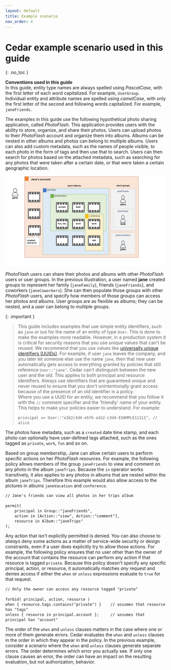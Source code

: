 ```yaml
---
layout: default
title: Example scenario
nav_order: 4
---
```


# Cedar example scenario used in this guide<a name="scenario"></a>
{: .no_toc }

**Conventions used in this guide**  
In this guide, entity type names are always spelled using *PascalCase*, with the first letter of each word capitalized\. For example, `UserGroup`\.  
Individual entity and attribute names are spelled using *camelCase*, with only the first letter of the second and following words capitalized\. For example, `janeFriends`\.

The examples in this guide use the following hypothetical photo sharing application, called *PhotoFlash*\. This application provides users with the ability to store, organize, and share their photos\. Users can upload photos to their *PhotoFlash* account and organize them into albums\. Albums can be nested in other albums and photos can belong to multiple albums\. Users can also add custom metadata, such as the names of people visible, to each photo in the form of tags and then use that to search\. Users can then search for photos based on the attached metadata, such as searching for any photos that were taken after a certain date, or that were taken a certain geographic location\.

![\[A user named Jane has an account that contains her albums and photos, and groups of users that she created.\]](images/AVP-BASICS.jpg)

*PhotoFlash* users can share their photos and albums with other *PhotoFlash* users or user groups\. In the previous illustration, a user named **jane** created groups to represent her family \(`janeFamily`\), friends \(`janeFriends`\), and coworkers \(`janeCoworkers`\)\. She can then populate those groups with other *PhotoFlash* users, and specify how members of those groups can access her photos and albums\. User groups are as flexible as albums; they can be nested, and a user can belong to multiple groups\.

{: .important }
>This guide includes examples that use simple entity identifiers, such as `jane` or `bob` for the name of an entity of type `User`\. This is done to make the examples more readable\. However, in a production system it is critical for security reasons that you use unique values that can't be reused\. We recommend that you use values like [universally unique identifiers \(UUIDs\)](https://wikipedia.org/wiki/Universally_unique_identifier)\. For example, if user `jane` leaves the company, and you later let someone else use the name `jane`, then that new user automatically gets access to everything granted by policies that still reference `User::"jane"`\. Cedar can't distinguish between the new user and the old\. This applies to both principal and resource identifiers\. Always use identifiers that are guaranteed unique and never reused to ensure that you don't unintentionally grant access because of the presence of an old identifier in a policy\.  
>Where you use a UUID for an entity, we recommend that you follow it with the `//` comment specifier and the 'friendly' name of your entity\. This helps to make your policies easier to understand\. For example:  
>```
>principal == User::"a1b2c3d4-e5f6-a1b2-c3d4-EXAMPLE11111", // alice
>```

The photos have metadata, such as a `created` date time stamp, and each photo can optionally have user\-defined tags attached, such as the ones tagged as `private`, `work`, `fun` and so on\.

Based on group membership, Jane can allow certain users to perform specific actions on her *PhotoFlash* resources\. For example, the following policy allows members of the group `janeFriends` to view and comment on any photo in the album `janeTrips`\. Because the `in` operator works transitively, it also applies to any photos in albums that are nested within the album `janeTrips`\. Therefore this example would also allow access to the pictures in albums `janeVacation` and `conference`\. 

```
// Jane's friends can view all photos in her trips album

permit(
    principal in Group::"janeFriends",
    action in [Action::"view", Action::"comment"], 
    resource in Album::"janeTrips"
);
```

Any action that isn't explicitly permitted is denied\. You can also choose to *always* deny some actions as a matter of service\-wide security or design constraints, even if a user does explicitly try to allow those actions\. For example, the following policy ensures that no user other than the owner of the account that contains the resource can perform any action if that resource is tagged `private`\. Because this policy doesn't specify any specific principal, action, or resource, it automatically matches *any* request and denies access if either the `when` or `unless` expressions evaluate to `true` for that request\.

```
// Only the owner can access any resource tagged "private"

forbid( principal, action, resource )
when { resource.tags.contains("private") }    // assumes that resource has "tags"
unless { resource in principal.account };     // assumes that principal has "account"
```

The order of the `when` and `unless` clauses matters in the case where one or more of them generate errors\. Cedar evaluates the `when` and `unless` clauses in the order in which they appear in the policy\. In the previous example, consider a scenario where the `when` and `unless` clauses generate separate errors\. The order determines which error you actually see\. If only one clause causes an error, the order can have an impact on the resulting evaluation, but not authorization, behavior\.